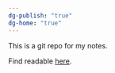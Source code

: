 ```yaml
---
dg-publish: "true"
dg-home: "true"
---
```


This is a git repo for my notes.

Find readable [here](https://playersnotes.vercel.app).
